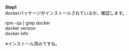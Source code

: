 **Step1**  
dockerパッケージがインストールされているか、確認します。  

rpm -qa | grep docker  
docker version  
docker info  

※インストール済みですね。  
